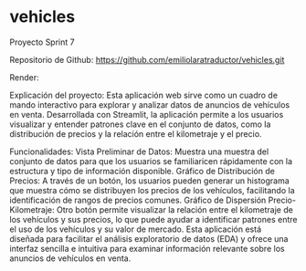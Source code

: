 # vehicles
Proyecto Sprint 7

Repositorio de Github: https://github.com/emiliolaratraductor/vehicles.git

Render: 

Explicación del proyecto:
Esta aplicación web sirve como un cuadro de mando interactivo para explorar y analizar datos de anuncios de vehículos en venta. Desarrollada con Streamlit, la aplicación permite a los usuarios visualizar y entender patrones clave en el conjunto de datos, como la distribución de precios y la relación entre el kilometraje y el precio.

Funcionalidades:
Vista Preliminar de Datos: Muestra una muestra del conjunto de datos para que los usuarios se familiaricen rápidamente con la estructura y tipo de información disponible.
Gráfico de Distribución de Precios: A través de un botón, los usuarios pueden generar un histograma que muestra cómo se distribuyen los precios de los vehículos, facilitando la identificación de rangos de precios comunes.
Gráfico de Dispersión Precio-Kilometraje: Otro botón permite visualizar la relación entre el kilometraje de los vehículos y sus precios, lo que puede ayudar a identificar patrones entre el uso de los vehículos y su valor de mercado.
Esta aplicación está diseñada para facilitar el análisis exploratorio de datos (EDA) y ofrece una interfaz sencilla e intuitiva para examinar información relevante sobre los anuncios de vehículos en venta.